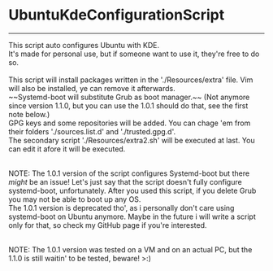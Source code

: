 # UbuntuKdeConfigurationScript
<hr>
This script auto configures Ubuntu with KDE.<br>
It's made for personal use, but if someone want to use it, they're free to do so.<br><br>
This script will install packages written in the './Resources/extra' file. Vim will also be installed, ye can remove it afterwards.<br>
~~Systemd-boot will substitute Grub as boot manager.~~ (Not anymore since version 1.1.0, but you can use the 1.0.1 should do that, see the first note below.)<br>
GPG keys and some repositories will be added. You can chage 'em from their folders './sources.list.d' and './trusted.gpg.d'.<br>
The secondary script './Resources/extra2.sh' will be executed at last. You can edit it afore it will be executed.<br><br>

NOTE: The 1.0.1 version of the script configures Systemd-boot but there _might_ be an issue! Let's just say that the script doesn't fully configure systemd-boot, unfortunately. After you used this script, if you delete Grub you may not be able to boot up any OS.<br>
The 1.0.1 version is deprecated tho', as i personally don't care using systemd-boot on Ubuntu anymore. Maybe in the future i will write a script only for that, so check my GitHub page if you're interested.<br><br>

NOTE: The 1.0.1 version was tested on a VM and on an actual PC, but the 1.1.0 is still waitin' to be tested, beware! >:)
